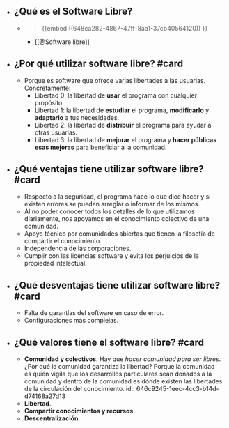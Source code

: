 - ## ¿Qué es el Software Libre?
	- > {{embed ((648ca282-4867-47ff-8aa1-37cb40564120)) }}
		- [[@Software libre]]
- ## ¿Por qué utilizar software libre? #card
	- Porque es software que ofrece varias libertades a las usuarias. Concretamente:
		- Libertad 0: la libertad de **usar** el programa con cualquier propósito.
		- Libertad 1: la libertad de **estudiar** el programa, **modificarlo** y **adaptarlo** a tus necesidades.
		- Libertad 2: la libertad de **distribuir** el programa para ayudar a otras usuarias.
		- Libertad 3: la libertad de **mejorar** el programa y **hacer públicas esas mejoras** para beneficiar a la comunidad.
- ## ¿Qué ventajas tiene utilizar software libre? #card
	- Respecto a la seguridad, el programa hace lo que dice hacer y si 
	  existen errores se pueden arreglar o informar de los mismos.
	- Al no poder conocer todos los detalles de lo que utilizamos 
	  diariamente, nos apoyamos en el conocimiento colectivo de una comunidad.
	- Apoyo técnico por comunidades abiertas que tienen la filosofía de compartir el conocimiento.
	- Independencia de las corporaciones.
	- Cumplir con las licencias software y evita los perjuicios de la propiedad intelectual.
- ## ¿Qué desventajas tiene utilizar software libre? #card
	- Falta de garantías del software en caso de error.
	- Configuraciones más complejas.
- ## ¿Qué valores tiene el software libre? #card
	- **Comunidad y colectivos**. Hay que *hacer comunidad para ser libres*. ¿Por qué la comunidad garantiza la libertad? Porque la comunidad es quién vigila que los desarrollos particulares sean donados a la comunidad y dentro de la comunidad es dónde existen las libertades de la circulación del conocimiento.
	  id:: 646c9245-1eec-4cc3-b14d-d74168a27d13
	- **Libertad**.
	- **Compartir conocimientos y recursos**.
	- **Descentralización**.